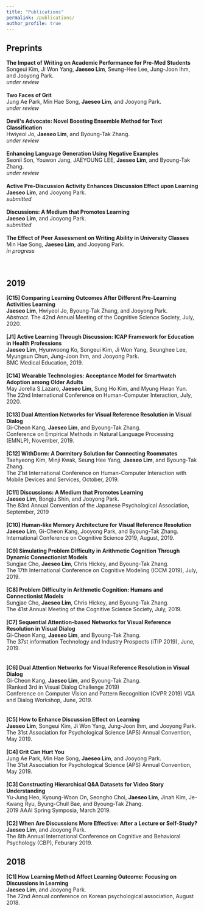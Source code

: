 ```yaml
---
title: "Publications"
permalink: /publications/
author_profile: true
---
```


## Preprints
<b>The Impact of Writing on Academic Performance for Pre-Med Students</b> <br>
Songeui Kim, Ji Won Yang, **Jaeseo Lim**, Seung-Hee Lee, Jung-Joon Ihm, and Jooyong Park. <br>
*under review*<br>
<br>
<b>Two Faces of Grit</b> <br>
Jung Ae Park, Min Hae Song, **Jaeseo Lim**, and Jooyong Park. <br>
*under review*<br>
<br>
<b>Devil's Advocate: Novel Boosting Ensemble Method for Text Classification</b> <br>
Hwiyeol Jo, **Jaeseo Lim**, and Byoung-Tak Zhang. <br>
*under review*<br>
<br>
<b>Enhancing Language Generation Using Negative Examples</b> <br>
Seonil Son, Youwon Jang, JAEYOUNG LEE, **Jaeseo Lim**, and Byoung-Tak Zhang. <br>
*under review*<br>
<br>
<b>Active Pre-Discussion Activity Enhances Discussion Effect upon Learning</b> <br>
**Jaeseo Lim**, and Jooyong Park. <br>
*submitted* <br>
<br>
<b>Discussions: A Medium that Promotes Learning</b> <br>
**Jaeseo Lim**, and Jooyong Park. <br>
*submitted* <br>
<br>
<b>The Effect of Peer Assessment on Writing Ability in University Classes</b> <br>
Min Hae Song, **Jaeseo Lim**, and Jooyong Park. <br>
*in progress*<br>
<br>
<br>

## 2019
<b>[C15] Comparing Learning Outcomes After Different Pre-Learning Activities Learning</b> <br>
**Jaeseo Lim**, Hwiyeol Jo, Byoung-Tak Zhang, and Jooyong Park. <br>
*Abstract.* The 42nd Annual Meeting of the Cognitive Science Society, July, 2020. <br>
<br>
<b>[J1] Active Learning Through Discussion: ICAP Framework for Education in Health Professions</b> <br>
**Jaeseo Lim**, Hyunwoong Ko, Songeui Kim, Ji Won Yang, Seunghee Lee, Myungsun Chun, Jung-Joon Ihm, and Jooyong Park. <br>
BMC Medical Education, 2019. <br>
<br>
<b>[C14] Wearable Technologies: Acceptance Model for Smartwatch Adoption among Older Adults</b> <br>
May Jorella S.Lazaro, **Jaeseo Lim**, Sung Ho Kim, and Myung Hwan Yun. <br>
The 22nd International Conference on Human-Computer Interaction, July, 2020. <br>
<br>
<b>[C13] Dual Attention Networks for Visual Reference Resolution in Visual Dialog</b> <br>
Gi-Cheon Kang, **Jaeseo Lim**, and Byoung-Tak Zhang.<br>
Conference on Empirical Methods in Natural Language Processing (EMNLP), November, 2019.<br> 
<br>
<b>[C12] WithDorm: A Dormitory Solution for Connecting Roommates</b> <br>
Taehyeong Kim, Minji Kwak, Seung Hee Yang, **Jaeseo Lim**, and Byoung-Tak Zhang.<br>
The 21st International Conference on Human-Computer Interaction with Mobile Devices and Services, October, 2019. <br>
<br>
<b>[C11] Discussions: A Medium that Promotes Learning</b> <br>
**Jaeseo Lim**, Bongju Shin, and Jooyong Park. <br>
The 83rd Annual Convention of the Japanese Psychological Association, September, 2019<br>
<br>
<b>[C10] Human-like Memory Architecture for Visual Reference Resolution</b> <br>
**Jaeseo Lim**, Gi-Cheon Kang, Jooyong Park, and Byoung-Tak Zhang.<br>
International Conference on Cognitive Science 2019, August, 2019.<br>
<br>
<b>[C9] Simulating Problem Difficulty in Arithmetic Cognition Through Dynamic Connectionist Models</b> <br> 
Sungjae Cho, **Jaeseo Lim**, Chris Hickey, and Byoung-Tak Zhang.<br>
The 17th International Conference on Cognitive Modeling (ICCM 2019), July, 2019. <br>
<br>
<b>[C8] Problem Difficulty in Arithmetic Cognition: Humans and Connectionist Models</b> <br>
Sungjae Cho, **Jaeseo Lim**, Chris Hickey, and Byoung-Tak Zhang.<br>
The 41st Annual Meeting of the Cognitive Science Society, July, 2019. <br>
<br>
<b>[C7] Sequential Attention-based Networks for Visual Reference Resolution in Visual Dialog</b> <br>
Gi-Cheon Kang, **Jaeseo Lim**, and Byoung-Tak Zhang.<br>
The 37st information Technology and Industry Prospects (iTIP 2019), June, 2019. <br>  
<br>
<b>[C6] Dual Attention Networks for Visual Reference Resolution in Visual Dialog</b> <br>
Gi-Cheon Kang, **Jaeseo Lim**, and Byoung-Tak Zhang.<br>
(Ranked 3rd in Visual Dialog Challenge 2019) <br>
Conference on Computer Vision and Pattern Recognition (CVPR 2019) VQA and Dialog Workshop, June, 2019. <br>  
<br>
<b>[C5] How to Enhance Discussion Effect on Learning</b> <br>
**Jaeseo Lim**, Songeui Kim, Ji Won Yang, Jung-Joon Ihm, and Jooyong Park. <br>
The 31st Association for Psychological Science (APS) Annual Convention, May 2019. <br>
<br>
<b>[C4] Grit Can Hurt You</b> <br>
Jung Ae Park, Min Hae Song, **Jaeseo Lim**, and Jooyong Park. <br>
The 31st Association for Psychological Science (APS) Annual Convention, May 2019.<br>
<br>
<b>[C3] Constructing Hierarchical Q&A Datasets for Video Story Understanding</b> <br>
Yu-Jung Heo, Kyoung-Woon On, Seongho Choi, **Jaeseo Lim**, Jinah Kim, Je-Kwang Ryu, Byung-Chull Bae, and Byoung-Tak Zhang.<br>
2019 AAAI Spring Symposia, March 2019. <br> 
<br>
<b>[C2] When Are Discussions More Effective: After a Lecture or Self-Study?</b> <br>
**Jaeseo Lim**, and Jooyong Park. <br>
The 8th Annual International Conference on Cognitive and Behavioral Psychology (CBP), Feburary 2019.


## 2018
<b>[C1] How Learning Method Affect Learning Outcome: Focusing on Discussions in Learning</b> <br>
**Jaeseo Lim**, and Jooyong Park. <br>
The 72nd Annual conference on Korean psychological association, August 2018.
